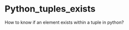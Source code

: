 Python_tuples_exists
====================

How to know if an element exists within a tuple in python?
